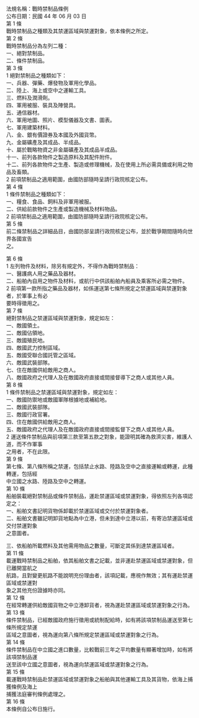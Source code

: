 法規名稱：戰時禁制品條例  
公布日期：民國 44 年 06 月 03 日  
第 1 條  
戰時禁制品之種類及其禁運區域與禁運對象，依本條例之所定。  
第 2 條  
戰時禁制品分為左列二種：  
一、絕對禁制品。  
二、條件禁制品。  
第 3 條  
1 絕對禁制品之種類如下：  
一、兵器、彈藥、爆發物及軍用化學品。  
二、陸上、海上或空中之運輸工具。  
三、燃料及潤滑劑。  
四、軍用被服、裝具及陣營具。  
五、通信器材。  
六、軍用地圖、照片、模型儀器及文書、圖表。  
七、軍用建築材料。  
八、金、銀有價證券及本國及外國貨幣。  
九、金屬礦產及其成品、半成品。  
十、屬於戰略物資之非金屬礦產及其成品半成品。  
十一、前列各款物件之製造原料及其配件附件。  
十二、前列各款物件之生產、製造或修理機械，及在使用上所必需具備或利用之物品及畜類。  
2 前項禁制品之適用範圍，由國防部隨時呈請行政院核定公布。  
第 4 條  
1 條件禁制品之種類如下：  
一、糧食、食品、飼料及非軍用被服。  
二、供給前款物件之生產或製造機械及材料物品。  
2 前項禁制品之適用範圍，由國防部隨時呈請行政院核定公布。  
第 5 條  
前二條禁制品之詳細品目，由國防部呈請行政院核定公布，並於戰爭期間隨時向世界各國宣告  
之。  


第 6 條  
1 左列物件及材料，除另有規定外，不得作為戰時禁制品：  
一、醫護病人用之藥品及器材。  
二、船舶內自用之物件及材料，或航行中供該船舶內船員及乘客所必需之物件。  
2 前項第一款所指之藥品及器材，如係運送第七條所規定之禁運區域與禁運對象者，於軍事上有必  
要時得徵用之。  
第 7 條  
絕對禁制品之禁運區域與禁運對象，規定如左：  
一、敵國領土。  
二、敵國佔領地。  
三、敵國殖民地。  
四、敵國武力控制區域。  
五、敵國受聯合國託管之區域。  
六、敵國武裝部隊。  
七、住在敵國供給敵用之商人。  
八、敵國政府之代理人及在敵國政府直接或間接督導下之商人或其他人員。  
第 8 條  
1 條件禁制品之禁運區域與禁運對象，規定如左：  
一、敵國防禦地或敵國軍隊根據地或補給地。  
二、敵國武裝部隊。  
三、敵國行政官署。  
四、住在敵國供給敵用之商人。  
五、敵國政府之代理人及在敵國政府直接或間接監督下之商人或其他人員。  
2 運送條件禁制品與前項第三款至第五款之對象，能證明其確為救濟災害，維護人道，而不作軍事  
之用者，不在此限。  
第 9 條  
第七條、第八條所稱之禁運，包括禁止水路、陸路及空中之直接運輸或轉運，此種轉運，包括經  
中立國之水路、陸路及空中之轉運。  
第 10 條  
船舶裝載絕對禁制品或條件禁制品，運赴禁運區域或禁運對象，得依照左列各項認定之：  
一、船舶文書記明貨物係卸載於禁運區域或交付於禁運對象者。  
二、船舶文書雖記明卸貨地點為中立港，但未到達中立港以前，有寄泊禁運區域或交付禁運對象  
之意圖者。  


三、依船舶所載燃料及其他需用物品之數量，可斷定其係到達禁運區域者。  
第 11 條  
載運戰時禁制品之船舶，依其船舶文書之記載，並非運赴禁運區域或禁運對象，但已離開當航之  
航路，且對變更航路不能說明充份理由者，該項記載，應視作無效；其有運赴禁運區域或禁運對  
象之其他充份證據時亦同。  
第 12 條  
在經常轉運供給敵國貨物之中立港卸貨者，視為運赴禁運區域或禁運對象之行為。  
第 13 條  
條件禁制品，已經敵國政府施行徵用或統制配給時，如有將該項禁制品運送至第七條所規定禁運  
區域之意圖者，視為運向第八條所規定禁運區域或禁運對象之行為。  
第 14 條  
條件禁制品在中立國之進口數量，比較戰前三年之平均數量有顯著增加時，如有將該項禁制品運  
送至該中立國之意圖者，視為運向禁運區域或禁運對象之行為。  
第 15 條  
載運戰時禁制品赴禁運區域或禁運對象之船舶與其他運輸工具及其貨物，依海上捕獲條例及海上  
捕獲法庭審判條例處理之。  
第 16 條  
本條例自公布日施行。  


